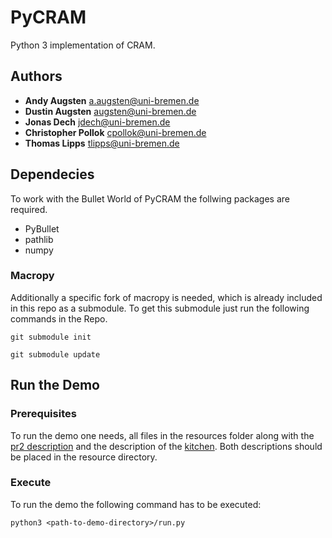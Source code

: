 # PyCRAM

Python 3 implementation of CRAM.

## Authors

* **Andy Augsten** <a.augsten@uni-bremen.de>
* **Dustin Augsten** <augsten@uni-bremen.de>
* **Jonas Dech** <jdech@uni-bremen.de>
* **Christopher Pollok** <cpollok@uni-bremen.de>
* **Thomas Lipps** <tlipps@uni-bremen.de>

## Dependecies
To work with the Bullet World of PyCRAM the follwing packages are required.
* PyBullet
* pathlib
* numpy

### Macropy

Additionally a specific fork of macropy is needed, which is already included in this repo as a submodule.
To get this submodule just run the following commands in the Repo.
```
git submodule init
```

```
git submodule update
```

## Run the Demo
### Prerequisites
To run the demo one needs, all files in the resources folder along with the [pr2 description](https://github.com/PR2/pr2_common/tree/melodic-devel/pr2_description) and the description of the [kitchen](https://github.com/code-iai/iai_maps/tree/master/iai_kitchen). Both descriptions should be placed in the resource directory.

### Execute
To run the demo the following command has to be executed:

```
python3 <path-to-demo-directory>/run.py
```
